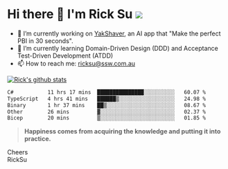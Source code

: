 # Hi there 👋 I'm Rick Su ![](https://komarev.com/ghpvc/?username=ricksu978)
<!--
**ricksu978/ricksu978** is a ✨ _special_ ✨ repository because its `README.md` (this file) appears on your GitHub profile.

Here are some ideas to get you started:
-->
- 🔭 I’m currently working on [YakShaver](https://yakshaver.ai/), an AI app that "Make the perfect PBI in 30 seconds".
- 🌱 I’m currently learning Domain-Driven Design (DDD) and Acceptance Test-Driven Development (ATDD)
- 📫 How to reach me: ricksu@ssw.com.au
<!--
- 👯 I’m looking to collaborate on ...
- 🤔 I’m looking for help with ...
- 💬 Ask me about ...
-->
<!--
- 😄 Pronouns: ...
- ⚡ Fun fact: ...
-->
[![Rick's github stats](https://github-readme-stats.vercel.app/api?username=ricksu978&theme=dark)](https://github.com/ricksu978/ricksu978)

<!--START_SECTION:waka-->

```txt
C#           11 hrs 17 mins  ███████████████░░░░░░░░░░   60.07 %
TypeScript   4 hrs 41 mins   ██████▒░░░░░░░░░░░░░░░░░░   24.98 %
Binary       1 hr 37 mins    ██▒░░░░░░░░░░░░░░░░░░░░░░   08.67 %
Other        26 mins         ▓░░░░░░░░░░░░░░░░░░░░░░░░   02.37 %
Bicep        20 mins         ▒░░░░░░░░░░░░░░░░░░░░░░░░   01.85 %
```

<!--END_SECTION:waka-->

> **Happiness comes from acquiring the knowledge and putting it into practice.**

Cheers  
RickSu 
